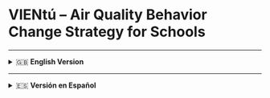 # VIENtú – Air Quality Behavior Change Strategy for Schools

---

<details>
<summary>🇬🇧 <strong>English Version</strong></summary>

<p align="center">
  <a href="https://github.com/Alemontejo/AirQualityPedagogy-VienTU/blob/main/Estrategia_VienTU%CC%81_English.pdf">
    <img src="https://github.com/Alemontejo/AirQualityPedagogy-VienTU/blob/main/Iconsmi_carpeta/Estrategia_VienTU%CC%81_English.png" alt="VIENtú Strategy PDF" width="500"/>
  </a>
</p>

<p align="center">
  <a href="https://git.io/typing-svg">
    <img src="https://readme-typing-svg.demolab.com/?font=VT323&size=35&duration=3500&pause=800&color=40C057&center=true&vCenter=true&width=550&lines=Want+to+learn+about+the+air+you+breathe%3F;Join+the+Air+Guardians!;VIENt%C3%BA+helps+us+keep+our+air+clean;Measure%2C+Learn%2C+and+Act;Your+classroom%2C+your+air%2C+your+responsibility!" alt="Typing SVG" />
  </a>
</p>

## 📌 Description
VIENtú is a behavior change strategy designed for public schools in Bogotá, Colombia, implemented as part of the city’s public policy to improve indoor air quality. The initiative engages students in understanding, monitoring, and taking action to maintain healthy air in their classrooms through simple, collective, and sustainable behaviors.

## 🎯 Objectives
- Improve indoor air quality in school classrooms.
- Raise awareness among students and teachers about air quality and its impact on health.
- Promote behavioral changes that help reduce air pollution exposure.
- Integrate air quality management into daily school life.

## 📚 Methodology
The VIENtú strategy includes a hands-on workshop where students learn about air quality, measure it, and commit to actions for improvement.  
It uses behavioral design principles and includes:
- Understanding what affects indoor and outdoor air quality.
- Learning how air is measured.
- Participating in classroom experiments.
- Installing a CO₂ sensor with sound and color alerts.
- Using the IBOCA indicator to understand outdoor pollution levels.
- Signing commitment diplomas and joining the Air Guardians team.

## 📦 Printable Materials
- 📄 [Air Quality Indicator for Index of Bogotá (IBOCA)](https://github.com/Alemontejo/AirQualityPedagogy-VienTU/blob/main/VIENtu%CC%81%20-%20Indicador%20IMPRIMIR.pdf)  
  Visual material showing outdoor air quality levels using the official scale and recommended protective behaviors.
- 📄 [VIENtú Sticker](https://github.com/Alemontejo/AirQualityPedagogy-VienTU/blob/main/VienTU%CC%81-calcomani%CC%81a.pdf)  
  Identifies students as Air Guardians to show their role in keeping classroom air clean.
- 📄 [Commitment Diplomas](https://github.com/Alemontejo/AirQualityPedagogy-VienTU/blob/main/VIENtu%CC%81%20-%20Diplomas.pdf)  
  Certificates students sign to commit to improving air quality in their classroom.

## 📊 Results
After implementing the strategy, schools reported:
- Lower average CO₂ levels in classrooms.
- Increased student awareness and participation.
- Consistent ventilation actions triggered by sensor alerts.

## 👥 Credits
Developed in Bogotá, Colombia, with the participation of teachers, students, and the city’s environmental authorities.

</details>

---

<details>
<summary>🇪🇸 <strong>Versión en Español</strong></summary>

<p align="center">
  <a href="https://github.com/Alemontejo/AirQualityPedagogy-VienTU/blob/main/VIENt%C3%BA%20-%20Estrategia%20Presentaci%C3%B3n.pdf">
    <img src="https://github.com/Alemontejo/AirQualityPedagogy-VienTU/blob/main/Iconsmi_carpeta/Estrategia_VienTU%CC%81_English.png" alt="Estrategia VIENtú PDF" width="500"/>
  </a>
</p>

<p align="center">
  <a href="https://git.io/typing-svg">
    <img src="https://readme-typing-svg.demolab.com/?font=VT323&size=35&duration=3500&pause=800&color=F1C232&center=true&vCenter=true&width=550&lines=%C2%BFQuieres+saber+sobre+el+aire+que+respiras%3F;S%C3%BAmate+a+los+Guardianes+del+Aire!;VIENt%C3%BA+nos+ayuda+a+mantener+el+aire+limpio;Mide%2C+Aprende+y+Act%C3%BAa;Tu+aula%2C+tu+aire%2C+tu+responsabilidad!" alt="Typing SVG" />
  </a>
</p>

## 📌 Descripción
VIENtú es una estrategia de cambio de comportamiento diseñada para colegios públicos de Bogotá, Colombia, implementada como parte de la política pública distrital para mejorar la calidad del aire interior. La iniciativa involucra a los estudiantes en comprender, medir y actuar para mantener un aire limpio en sus aulas mediante comportamientos simples, colectivos y sostenibles.

## 🎯 Objetivos
- Mejorar la calidad del aire interior en las aulas.
- Sensibilizar a estudiantes y docentes sobre la calidad del aire y su impacto en la salud.
- Promover cambios de comportamiento que reduzcan la exposición a la contaminación.
- Integrar la gestión de la calidad del aire en la vida escolar diaria.

## 📚 Metodología
La estrategia VIENtú incluye un taller práctico donde los estudiantes aprenden sobre la calidad del aire, la miden y se comprometen a tomar acciones para mejorarla.  
Usa principios de diseño conductual e incluye:
- Comprender qué factores afectan la calidad del aire interior y exterior.
- Aprender cómo se mide la calidad del aire.
- Participar en experimentos en el aula.
- Instalar un sensor de CO₂ con alertas sonoras y de color.
- Usar el indicador IBOCA para entender los niveles de contaminación exterior.
- Firmar diplomas de compromiso y unirse al equipo de Guardianes del Aire.

## 📦 Materiales Imprimibles
- 📄 [Indicador de Calidad del Aire de Bogotá (IBOCA)](https://github.com/Alemontejo/AirQualityPedagogy-VienTU/blob/main/VIENtu%CC%81%20-%20Indicador%20IMPRIMIR.pdf)  
  Material visual que muestra los niveles de calidad del aire exterior usando la escala oficial y comportamientos recomendados.
- 📄 [Calcomanía VIENtú](https://github.com/Alemontejo/AirQualityPedagogy-VienTU/blob/main/VienTU%CC%81-calcomani%CC%81a.pdf)  
  Identifica a los estudiantes como Guardianes del Aire, mostrando su rol en mantener limpio el aire del aula.
- 📄 [Diplomas de Compromiso](https://github.com/Alemontejo/AirQualityPedagogy-VienTU/blob/main/VIENtu%CC%81%20-%20Diplomas.pdf)  
  Certificados que los estudiantes firman para comprometerse a mejorar la calidad del aire en su salón.

## 📊 Resultados
Después de implementar la estrategia, los colegios reportaron:
- Reducción de los niveles promedio de CO₂ en las aulas.
- Mayor conciencia y participación estudiantil.
- Acciones de ventilación constantes motivadas por las alertas del sensor.

## 👥 Créditos
Desarrollado en Bogotá, Colombia, con la participación de docentes, estudiantes y autoridades ambientales del Distrito.

</details>
